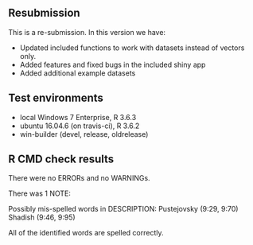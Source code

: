 ## Resubmission

This is a re-submission. In this version we have:

* Updated included functions to work with datasets instead of vectors only.
* Added features and fixed bugs in the included shiny app
* Added additional example datasets

## Test environments

* local Windows 7 Enterprise, R 3.6.3
* ubuntu 16.04.6 (on travis-ci), R 3.6.2
* win-builder (devel, release, oldrelease)

## R CMD check results

There were no ERRORs and no WARNINGs. 

There was 1 NOTE:

Possibly mis-spelled words in DESCRIPTION:
  Pustejovsky (9:29, 9:70)
  Shadish (9:46, 9:95)
  
  All of the identified words are spelled correctly. 

